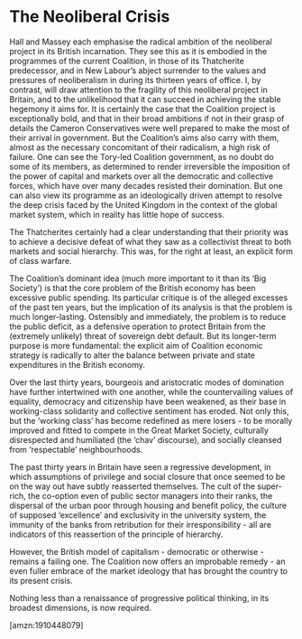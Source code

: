The Neoliberal Crisis
=====================
Hall and Massey each emphasise the radical ambition of the neoliberal project in its British incarnation. They see this as it is embodied in the programmes of the current Coalition, in those of its Thatcherite predecessor, and in New Labour’s abject surrender to the values and pressures of neoliberalism in during its thirteen years of office. I, by contrast, will draw attention to the fragility of this neoliberal project in Britain, and to the unlikelihood that it can succeed in achieving the stable hegemony it aims for. It is certainly the case that the Coalition project is exceptionally bold, and that in their broad ambitions if not in their grasp of details the Cameron Conservatives were well prepared to make the most of their arrival in government. But the Coalition’s aims also carry with them, almost as the necessary concomitant of their radicalism, a high risk of failure. One can see the Tory-led Coalition government, as no doubt do some of its members, as determined to render irreversible the imposition of the power of capital and markets over all the democratic and collective forces, which have over many decades resisted their domination. But one can also view its programme as an ideologically driven attempt to resolve the deep crisis faced by the United Kingdom in the context of the global market system, which in reality has little hope of success.

The Thatcherites certainly had a clear understanding that their priority was to achieve a decisive defeat of what they saw as a collectivist threat to both markets and social hierarchy. This was, for the right at least, an explicit form of class warfare.

The Coalition’s dominant idea (much more important to it than its ‘Big Society’) is that the core problem of the British economy has been excessive public spending. Its particular critique is of the alleged excesses of the past ten years, but the implication of its analysis is that the problem is much longer-lasting. Ostensibly and immediately, the problem is to reduce the public deficit, as a defensive operation to protect Britain from the (extremely unlikely) threat of sovereign debt default. But its longer-term purpose is more fundamental: the explicit aim of Coalition economic strategy is radically to alter the balance between private and state expenditures in the British economy.

Over the last thirty years, bourgeois and aristocratic modes of domination have further intertwined with one another, while the countervailing values of equality, democracy and citizenship have been weakened, as their base in working-class solidarity and collective sentiment has eroded. Not only this, but the ‘working class’ has become redefined as mere losers - to be morally improved and fitted to compete in the Great Market Society, culturally disrespected and humiliated (the ‘chav’ discourse), and socially cleansed from ‘respectable’ neighbourhoods. 

The past thirty years in Britain have seen a regressive development, in which assumptions of privilege and social closure that once seemed to be on the way out have subtly reasserted themselves. The cult of the super-rich, the co-option even of public sector managers into their ranks, the dispersal of the urban poor through housing and benefit policy, the culture of supposed ‘excellence’ and exclusivity in the university system, the immunity of the banks from retribution for their irresponsibility - all are indicators of this reassertion of the principle of hierarchy.

However, the British model of capitalism - democratic or otherwise - remains a failing one. The Coalition now offers an improbable remedy - an even fuller embrace of the market ideology that has brought the country to its present crisis.

Nothing less than a renaissance of progressive political thinking, in its broadest dimensions, is now required.

  
[amzn:1910448079]

